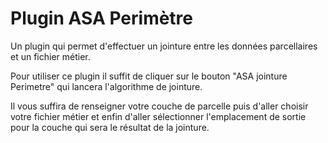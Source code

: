 # Plugin ASA Perimètre

Un plugin qui permet d'effectuer un jointure entre
les données parcellaires et un fichier métier.

Pour utiliser ce plugin il suffit de cliquer sur le bouton
"ASA jointure Perimetre" qui lancera l'algorithme de jointure.

Il vous suffira de renseigner votre couche de parcelle puis d'aller
choisir votre fichier métier et enfin d'aller sélectionner
l'emplacement de sortie pour la couche qui sera le résultat de la
jointure.
